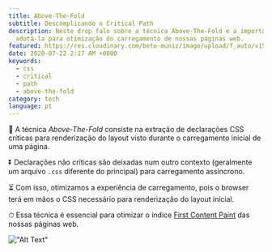 ```yaml
---
title: Above-The-Fold
subtitle: Descomplicando o Critical Path
description: Neste drop falo sobre a técnica Above-The-Fold e a importância em
  adotá-la para otimização do carregamento de nossas páginas web.
featured: https://res.cloudinary.com/beto-muniz/image/upload/f_auto/v1595814845/Edh9qQ8XgAAAIPT_vamkdi.jpg
date: 2020-07-22 2:17 AM +0000
keywords:
  - css
  - critical
  - path
  - above-the-fold
category: tech
language: pt
---
```


📁 A técnica _Above-The-Fold_ consiste na extração de declarações CSS críticas para renderização do layout visto durante o carregamento inicial de uma página.

⏬ Declarações não críticas são deixadas num outro contexto (geralmente um arquivo `.css` diferente do principal) para carregamento assíncrono.

⏳ Com isso, otimizamos a experiência de carregamento, pois o browser terá em mãos o CSS necessário para renderização do layout inicial.

⏱ Essa técnica é essencial para otimizar o índice [First Content Paint](https://web.dev/first-contentful-paint) das nossas páginas web.

!["Alt Text"](https://user-images.githubusercontent.com/1680157/88011717-7314ed80-caee-11ea-99c2-16caf15a715b.jpg "Beto Muniz - https://livebook.manning.com/book/web-performance-in-action/chapter-4")
